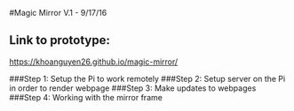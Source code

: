 #Magic Mirror V.1 - 9/17/16

## Link to prototype: 
https://khoanguyen26.github.io/magic-mirror/

###Step 1: Setup the Pi to work remotely
###Step 2: Setup server on the Pi in order to render webpage
###Step 3: Make updates to webpages
###Step 4: Working with the mirror frame
